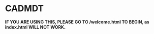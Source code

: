 # CADMDT


**IF YOU ARE USING THIS, PLEASE GO TO /welcome.html TO BEGIN, as index.html WILL NOT WORK.**
